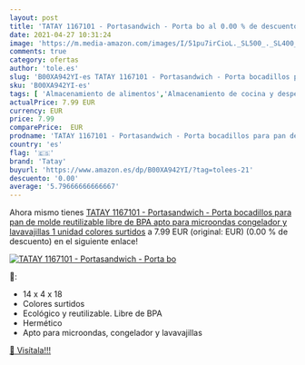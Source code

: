 ```yaml
---
layout: post
title: 'TATAY 1167101 - Portasandwich - Porta bo al 0.00 % de descuento'
date: 2021-04-27 10:31:24
image: 'https://m.media-amazon.com/images/I/51pu7irCioL._SL500_._SL400_.jpg'
comments: true
category: ofertas
author: 'tole.es'
slug: 'B00XA942YI-es TATAY 1167101 - Portasandwich - Porta bocadillos para pan...'
sku: 'B00XA942YI-es'
tags: [ 'Almacenamiento de alimentos','Almacenamiento de cocina y despensa','Envases para alimentos','Hogar y cocina','Porta alimentos','Recipientes','de','molde','pan','tatay', ]
actualPrice: 7.99 EUR
currency: EUR
price: 7.99
comparePrice:  EUR
prodname: 'TATAY 1167101 - Portasandwich - Porta bocadillos para pan de molde reutilizable  libre de BPA  apto para microondas  congelador y lavavajillas  1 unidad  colores surtidos'
country: 'es'
flag: '🇪🇸'
brand: 'Tatay'
buyurl: 'https://www.amazon.es/dp/B00XA942YI/?tag=tolees-21'
descuento: '0.00'
average: '5.79666666666667'
---
```


Ahora mismo tienes [TATAY 1167101 - Portasandwich - Porta bocadillos para pan de molde reutilizable  libre de BPA  apto para microondas  congelador y lavavajillas  1 unidad  colores surtidos](https://www.amazon.es/dp/B00XA942YI/?tag=tolees-21) a 7.99 EUR (original:  EUR) (0.00 %  de descuento) en el siguiente enlace!

[![TATAY 1167101 - Portasandwich - Porta bo](https://m.media-amazon.com/images/I/51pu7irCioL._SL500_._SL400_.jpg)](https://www.amazon.es/dp/B00XA942YI/?tag=tolees-21)

🔎:

- 14 x 4 x 18
- Colores surtidos
- Ecológico y reutilizable. Libre de BPA
- Hermético
- Apto para microondas, congelador y lavavajillas

[🛒 Visítala!!!](https://www.amazon.es/dp/B00XA942YI/?tag=tolees-21)
